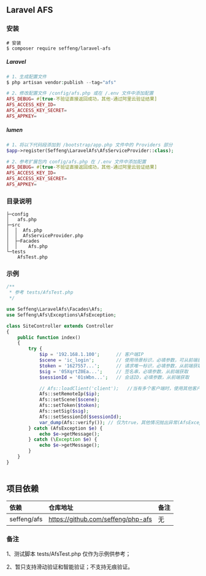 ## Laravel AFS

### 安装

```shell
# 安装
$ composer require seffeng/laravel-afs
```

##### Laravel

```php
# 1、生成配置文件
$ php artisan vendor:publish --tag="afs"

# 2、修改配置文件 /config/afs.php 或在 /.env 文件中添加配置
AFS_DEBUG= #[true-不验证直接返回成功，其他-通过阿里云验证结果]
AFS_ACCESS_KEY_ID=
AFS_ACCESS_KEY_SECRET=
AFS_APPKEY=

```

##### lumen

```php
# 1、将以下代码段添加到 /bootstrap/app.php 文件中的 Providers 部分
$app->register(Seffeng\LaravelAfs\AfsServiceProvider::class);

# 2、参考扩展包内 config/afs.php 在 /.env 文件中添加配置
AFS_DEBUG= #[true-不验证直接返回成功，其他-通过阿里云验证结果]
AFS_ACCESS_KEY_ID=
AFS_ACCESS_KEY_SECRET=
AFS_APPKEY=

```

### 目录说明

```
├─config
│   afs.php
├─src
│  │  Afs.php
│  │  AfsServiceProvider.php
│  ├─Facades
│  │    Afs.php
└─tests
    AfsTest.php
```

### 示例

```php
/**
 * 参考 tests/AfsTest.php
 */

use Seffeng\LaravelAfs\Facades\Afs;
use Seffeng\Afs\Exceptions\AfsException;

class SiteController extends Controller
{
    public function index()
    {
        try {
            $ip = '192.168.1.100';      // 客户端IP
            $scene = 'ic_login';        // 使用场景标识，必填参数，可从前端获取 [ic_login, nc_activity_h5, ...]
            $token = '1627557...';      // 请求唯一标识，必填参数，从前端获取
            $sig = '05XqrtZ0Ea...';     // 签名串，必填参数，从前端获取
            $sessionId = '01sWbn...';   // 会话ID，必填参数，从前端获取

            // Afs::loadClient('client');   //当有多个客户端时，使用其他客户端
            Afs::setRemoteIp($ip);
            Afs::setScene($scene);
            Afs::setToken($token);
            Afs::setSig($sig);
            Afs::setSessionId($sessionId);
            var_dump(Afs::verify()); // 仅为true，其他情况抛出异常(AfsException)
        } catch (AfsException $e) {
            echo $e->getMessage();
        } catch (\Exception $e) {
            echo $e->getMessage();
        }
    }
}
    
```

## 项目依赖

| 依赖        | 仓库地址                           | 备注 |
| :---------- | :--------------------------------- | :--- |
| seffeng/afs | https://github.com/seffeng/php-afs | 无   |

### 备注

1、测试脚本 tests/AfsTest.php 仅作为示例供参考；

2、暂只支持滑动验证和智能验证；不支持无痕验证。



